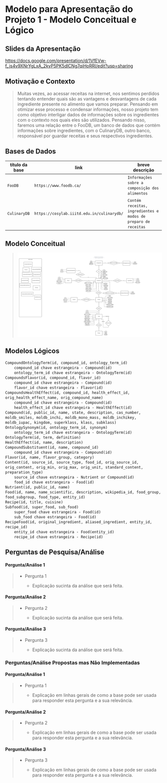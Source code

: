 # Modelo para Apresentação do Projeto 1 - Modelo Conceitual e Lógico

## Slides da Apresentação
https://docs.google.com/presentation/d/1VfEVw-f_js4v9XNrYgLxA_2kyP5PK5dlCNg7qiHoRRI/edit?usp=sharing

## Motivação e Contexto

> Muitas vezes, ao acessar receitas na internet, nos sentimos perdidos tentando entender quais são as vantagens e desvantagens de cada ingrediente presente no alimento que vamos preparar. Pensando em otimizar esse processo e condensar informações, nosso projeto tem como objetivo interligar dados de informações sobre os ingredientes com o contexto nos quais eles são utilizados. Pensando nisso, faremos uma relação entre o FooDB, um banco de dados que contém informações sobre ingredientes, com o CulinaryDB, outro banco, responsável por guardar receitas e seus respectivos ingredientes.

## Bases de Dados

título da base | link | breve descrição
----- | ----- | -----
`FooDB` | `https://www.foodb.ca/` | `Informações sobre a composição dos alimentos`
`CulinaryDB` | `https://cosylab.iiitd.edu.in/culinarydb/` | `Contém receitas, ingredientes e modos de preparo de receitas`

## Modelo Conceitual

> ![Recipes Analytcs ER](images/er.png)

## Modelos Lógicos

~~~
CompoundOntologyTerm(id, compound_id, ontology_term_id)
    compound_id chave estrangeira - Compound(id)
    ontology_term_id chave estrangeira - OntologyTerm(id)  
CompoundsFlavor(id, compound_id, flavor_id)
    compound_id chave estrangeira - Compound(id)
    flavor_id chave estrangeira - Flavor(id)  
CompoundsHealthEffect(id, compound_id, health_effect_id, orig_health_effect_name, orig_compound_name)
    compound_id chave estrangeira - Compound(id)
    health_effect_id chave estrangeira - HealthEffect(id)  
Compound(id, public_id, name, state, description, cas_number, moldb_smiles, moldb_inchi, moldb_mono_mass, moldb_inchikey, moldb_iupac, kingdom, superklass, klass, subklass)
OntologySynonym(id, ontology_term_id, synonym)
    ontology_term_id chave estrangeira - OntologyTerm(id)
OntologyTerm(id, term, definition)
HealthEffect(id, name, description)
CompoundSubstituent(id, name, compound_id)
    compound_id chave estrangeira - Compound(id)
Flavor(id, name, flavor_group, category)
Content(id, source_id, source_type, food_id, orig_source_id, orig_content, orig_min, orig_max, orig_unit, standard_content, preparation_type)
    source_id chave estrangeira - Nutrient or Compound(id)
    food_id chave estrangeira - Food(id)
Nutrient(id, public_id, name)
Food(id, name, name_scientific, description, wikipedia_id, food_group, food_subgroup, food_type, entity_id)
Recipe(id, title, cuisine)
Subfood(id, super_food, sub_food)
    super_food chave estrangeira - Food(id)
    sub_food chave estrangeira - Food(id)
RecipeFood(id, original_ingredient, aliased_ingredient, entity_id, recipe_id)
    entity_id chave estrangeira - Food(entity_id)
    recipe_id chave estrangeira - Recipe(id)
~~~

## Perguntas de Pesquisa/Análise

#### Pergunta/Análise 1
> * Pergunta 1
>   
>   * Explicação sucinta da análise que será feita.

#### Pergunta/Análise 2
> * Pergunta 2
>   
>   * Explicação sucinta da análise que será feita.

#### Pergunta/Análise 3
> * Pergunta 3
>   
>   * Explicação sucinta da análise que será feita.

### Perguntas/Análise Propostas mas Não Implementadas

#### Pergunta/Análise 1
> * Pergunta 1
>   
>   * Explicação em linhas gerais de como a base pode ser usada para responder esta pergunta e a sua relevância.

#### Pergunta/Análise 2
> * Pergunta 2
>   
>   * Explicação em linhas gerais de como a base pode ser usada para responder esta pergunta e a sua relevância.

#### Pergunta/Análise 3
> * Pergunta 3
>   
>   * Explicação em linhas gerais de como a base pode ser usada para responder esta pergunta e a sua relevância.
